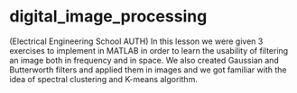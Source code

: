 # digital_image_processing

(Electrical Engineering School AUTH) In this lesson we were given 3 exercises to implement in MATLAB in order to learn the usability of filtering an image both in frequency and in space. We also created Gaussian and Butterworth filters and applied them in images and we got familiar with the idea of spectral clustering and K-means algorithm.
